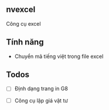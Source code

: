 ## nvexcel
Công cụ excel

## Tính năng
- Chuyển mã tiếng việt trong file excel

## Todos
- [ ] Định dạng trang in G8
- [ ] Công cụ lập giá vật tư

